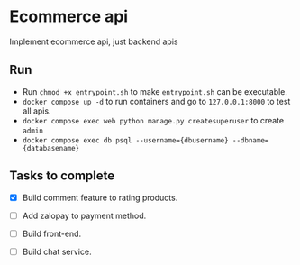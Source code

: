 # Ecommerce api
Implement ecommerce api, just backend apis

## Run
- Run `chmod +x entrypoint.sh` to make `entrypoint.sh` can be executable.
- `docker compose up -d` to run containers and go to `127.0.0.1:8000` to test all apis.
- `docker compose exec web python manage.py createsuperuser` to create `admin`
- `docker compose exec db psql --username={dbusername} --dbname={databasename}`

## Tasks to complete 
- [x] Build comment feature to rating products.
- [ ] Add zalopay to payment method.
- [ ] Build front-end.
- [ ] Build chat service.

